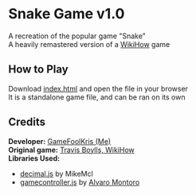 <h1>Snake Game v1.0</h1>
<div>A recreation of the popular game "Snake"</div>
<div>A heavily remastered version of a <a href="https://www.wikihow.com/Make-a-Game-with-Notepad#Creating-a-Snake-Game-with-HTML-and-JavaScript">WikiHow</a> game</div>

<h2>How to Play</h2>
<div>Download <a href="https://raw.githubusercontent.com/gamefoolkris/snake-game/refs/heads/main/index.html">index.html</a> and open the file in your browser<div>
<div>It is a standalone game file, and can be ran on its own<div>
  
<h2>Credits</h2>
<div><b>Developer:</b> <a href="https://github.com/gamefoolkris/">GameFoolKris (Me)</a></div>
<div><b>Original game:</b> <a href="https://www.wikihow.com/Make-a-Game-with-Notepad#Creating-a-Snake-Game-with-HTML-and-JavaScript">Travis Boylls, WikiHow</a></div>
<div><b>Libraries Used:</b></div>
<ul>
  <li><a href="https://www.npmjs.com/package/decimal.js">decimal.js</a> by <a href="https://github.com/MikeMcl" style="text-decoration: none;">MikeMcl</a></li>
  <li><a href="https://www.npmjs.com/package/gamecontroller.js">gamecontroller.js</a> by <a href="https://github.com/alvaromontoro/">Alvaro Montoro</a></li>
</ul>
